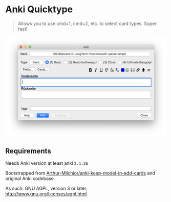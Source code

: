 # Anki Quicktype

> Allows you to use cmd+1, cmd+2, etc. to select card types. Super fast!

![](screenshot.png)

## Requirements

Needs Anki version at least anki `2.1.26`

Bootstrapped from [Arthur-Milchior/anki-keep-model-in-add-cards](https://github.com/Arthur-Milchior/anki-keep-model-in-add-cards) and original Anki codebase.

As such: GNU AGPL, version 3 or later; http://www.gnu.org/licenses/agpl.html
